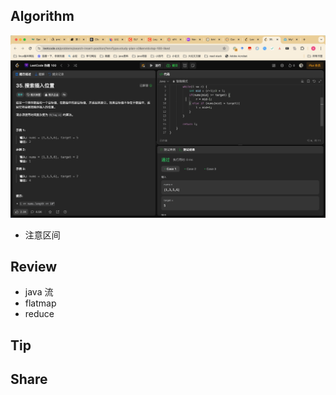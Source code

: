 ## Algorithm

![算法](../../images/temp/sisyphus-2024-04-27-lc.png)

* 注意区间

## Review

[](https://www.javacodegeeks.com/2024/04/java-streams-5-powerful-techniques-you-might-not-know.html?ref=dailydev)

* java 流
* flatmap
* reduce
## Tip

## Share
